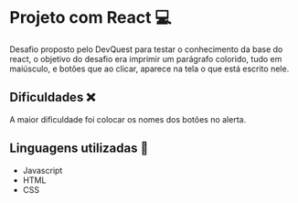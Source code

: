 # Projeto com React 💻
Desafio proposto pelo DevQuest para testar o conhecimento da base do react, o objetivo do desafio era imprimir um parágrafo colorido, tudo em maiúsculo, e botões que ao clicar, aparece na tela o que está escrito nele.

## Dificuldades ❌
A maior dificuldade foi colocar os nomes dos botões no alerta.

## Linguagens utilizadas 📘
- Javascript
- HTML
- CSS




